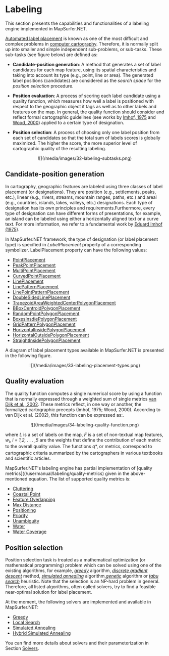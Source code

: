 # Labeling 

This section presents the capabilities and functionalities of a labeling engine implemented in MapSurfer.NET.

[Automated label placement](https://en.wikipedia.org/wiki/Automatic_label_placement) is known as one of the most difficult and complex problems in [computer cartography](https://en.wikipedia.org/wiki/Digital_mapping). Therefore, it is normally split up into smaller and simple independent sub-problems, or sub-tasks. These sub-tasks (see figure below) are defined as:

- **Candidate-position generation**: A method that generates a set of label candidates
for each map feature, using its spatial characteristics and taking into account its
type (e.g., point, line or area). The generated label positions (candidates) are considered as the *search space* for the *position selection* procedure.

- **Position evaluation**: A process of scoring each label candidate using a quality function, which measures how well a label is positioned with respect to the geographic object it tags as well as to other labels and features on the map. In general, the quality function should consider and reflect formal cartographic guidelines (see works by [Imhof, 1975](http://www.mapgraphics.net/downloads/Positioning_Names_on_Maps.pdf) and [Wood, 2000](http://www.maneyonline.com/doi/abs/10.1179/caj.2000.37.1.5)) applied to a certain type of designation.

- **Position selection**: A process of choosing only one label position from each set of candidates so that the total sum of labels scores is globally maximized. The higher the score, the more superior level of cartographic quality of the resulting labeling.

<center>![](/media/images/32-labeling-subtasks.png)</center>


## Candidate-position generation <div id="candidate-position">

In cartography, geographic features are labeled using three classes of label  placement (or designations). They are position (e.g., settlements, peaks, etc.), linear (e.g., rivers, streams, mountain ranges, paths, etc.) and areal (e.g., countries, islands, lakes, valleys, etc.) designations. Each type of designation has its own principles and requirements.Furthermore, every type of designation can have different forms of presentations, for example, an island can be labeled using either a horizontally aligned text or a curve text. For more information, we refer to a fundamental work by [Eduard Imhof (1975)](http://www.mapgraphics.net/downloads/Positioning_Names_on_Maps.pdf). 

In MapSurfer.NET framework, the type of designation (or label placement type) is specified in *LabelPlacement* property of a corresponding symbolizer. LabelPlacement property can have the following values:     

- [PointPlacement](/usermanual/labeling/label-placement-types#PointPlacement)
- [PeakPointPlacement](/usermanual/labeling/label-placement-types#PeakPointPlacement)
- [MultiPointPlacement](/usermanual/labeling/label-placement-types#MultiPointPlacement)
- [CurvedPointPlacement](/usermanual/labeling/label-placement-types#CurvedPointPlacement)
- [LinePlacement](/usermanual/labeling/label-placement-types#LinePlacement)
- [LinePatternPlacement](/usermanual/labeling/label-placement-types#LinePatternPlacement)
- [LinePointPatternPlacement](/usermanual/labeling/label-placement-types#LinePointPatternPlacement)
- [DoubleSidedLinePlacement](/usermanual/labeling/label-placement-types#DoubleSidedLinePlacement)
- [TrapezoidAreaWeightedCenterPolygonPlacement](/usermanual/labeling/label-placement-types#TrapezoidAreaWeightedCenterPolygonPlacement)
- [BBoxCentroidPolygonPlacement](/usermanual/labeling/label-placement-types#BBoxCentroidPolygonPlacement)
- [RandomPointPolygonPlacement](/usermanual/labeling/label-placement-types#RandomPointPolygonPlacement)
- [BoxesInsdiePolygonPlacement](/usermanual/labeling/label-placement-types#BoxesInsdiePolygonPlacement)
- [GridPatternPolygonPlacement](/usermanual/labeling/label-placement-types#GridPatternPolygonPlacement)
- [HorizontalInsidePolygonPlacement](/usermanual/labeling/label-placement-types#HorizontalInsidePolygonPlacement)
- [HorizontalOutsidePolygonPlacement](/usermanual/labeling/label-placement-types#HorizontalOutsidePolygonPlacement)
- [StraightInsidePolygonPlacement](/usermanual/labeling/label-placement-types#StraightInsidePolygonPlacement)

A diagram of label placement types available in MapSurfer.NET is presented in the following figure.

<center>![](/media/images/33-labeling-placement-types.png)</center> 

## Quality evaluation <div id="quality-evaluation"> 

The quality function computes a single numerical score by using a function that is normally expressed through a weighted sum of single metrics [van Dijk et al., 2002](10.1080/13658810210138742). These metrics reflect, in one way or another, the formalized cartographic precepts (Imhof, 1975; Wood, 2000). According to van Dijk et al. (2002), this function can be expressed as:.

<center>![](/media/images/34-labeling-quality-function.png)</center>

where *L* is a set of labels on the map, *F* is a set of non-textual map features, *w<sub>i</sub>*,
*i = 1,2, . . . ,5* are the weights that define the contribution of each metric to the overall quality value. The functions *q<sub>*</sub>*, or metrics, correspond to cartographic criteria summarized by the cartographers in various textbooks and scientific articles. 

MapSurfer.NET's labeling engine has partial implementation of [quality metrics]((/usermanual/labeling/quality-metrics) given in the above-mentioned equation. The list of supported quality metrics is:
 
- [Cluttering](/usermanual/labeling/quality-metrics#Cluttering)
- [Coastal Point](/usermanual/labeling/quality-metrics#CoastalPoint)
- [Feature Overlapping](/usermanual/labeling/quality-metrics#FeatureOverlapping)
- [Max Distance](/usermanual/labeling/quality-metrics#MaxDistance)
- [Positioning](/usermanual/labeling/quality-metrics#Positioning)
- [Priority](/usermanual/labeling/quality-metrics#Priority)
- [Unambiguity](/usermanual/labeling/quality-metrics#Unambiguity)
- [Water](/usermanual/labeling/quality-metrics#Water)
- [Water Coverage](/usermanual/labeling/quality-metrics#WaterCoverage)

## Position selection <div id="position-selection">

Position selection task is treated as a mathematical optimization (or mathematical programming) problem which can be solved using one of the existing algorithms, for example, [*greedy*](http://www.maneyonline.com/doi/abs/10.1179/caj.1972.9.2.99) algorithm, [*discrete gradient descent*](http://www.tandfonline.com/doi/abs/10.1559/152304082783948367#.VbjLufkqdUE) method, [*simulated annealing*](http://dl.acm.org/citation.cfm?id=212334) algorithm,[*genetic*](http://pubsonline.informs.org/doi/abs/10.1287/ijoc.9.3.266) algorithm or [*tabu search*](http://link.springer.com/article/10.1023%2FA%3A1013720231747) heuristic. Note that the selection is an NP-hard problem in general. Therefore, all listed algorithms, often called solvers, try to find a feasible near-optimal solution for label placement.

At the moment, the following solvers are implemented and available in MapSurfer.NET: 

- [Greedy](/usermanual/labeling/solvers#Greedy)
- [Local Search](/usermanual/labeling/solvers#LocalSearch)
- [Simulated Annealing](/usermanual/labeling/solvers#SimulatedAnnealing)
- [Hybrid Simulated Annealing](/usermanual/labeling/solvers#HybridSimulatedAnnealing)

You can find more details about solvers and their parameterization in Section [Solvers](/usermanual/labeling/solvers).
